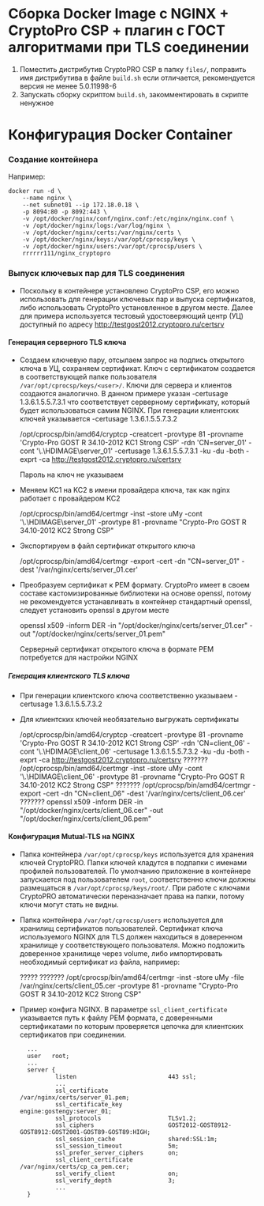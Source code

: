 # Сборка Docker Image c NGINX + CryptoPro CSP + плагин c ГОСТ алгоритмами при TLS соединении

1. Поместить дистрибутив CryptoPRO CSP в папку `files/`, поправить имя дистрибутива
   в файле `build.sh` если отличается, рекомендуется версия не менее 5.0.11998-6
2. Запускать сборку скриптом `build.sh`, закомментировать в скрипте ненужное

# Конфигурация Docker Container

### Создание контейнера
Например:

	docker run -d \
        --name nginx \
        --net subnet01 --ip 172.18.0.18 \
        -p 8094:80 -p 8092:443 \
        -v /opt/docker/nginx/conf/nginx.conf:/etc/nginx/nginx.conf \
        -v /opt/docker/nginx/logs:/var/log/nginx \
        -v /opt/docker/nginx/certs:/var/nginx/certs \
        -v /opt/docker/nginx/keys:/var/opt/cprocsp/keys \
        -v /opt/docker/nginx/users:/var/opt/cprocsp/users \
        rrrrrr111/nginx_cryptopro

### Выпуск ключевых пар для TLS соединения

- Поскольку в контейнере установлено CryptoPro CSP, его можно использовать для генерации ключевых пар и 
  выпуска сертификатов, либо использовать CryptoPro установленное в другом месте. Далее для примера 
  используется тестовый удостоверяющий центр (УЦ) доступный по адресу http://testgost2012.cryptopro.ru/certsrv
  
#### Генерация серверного TLS ключа  
  
- Создаем ключевую пару, отсылаем запрос на подпись открытого ключа в УЦ, сохраняем сертификат. Ключ с сертификатом 
  создается в соответствующей папке пользователя `/var/opt/cprocsp/keys/<user>/`. Ключи для сервера и клиентов создаются 
  аналогично. В данном примере указан -certusage 1.3.6.1.5.5.7.3.1 что соответствует серверному сертификату, 
  который будет использоваться самим NGINX. При генерации клиентских ключей указывается -certusage 1.3.6.1.5.5.7.3.2


    /opt/cprocsp/bin/amd64/cryptcp -creatcert -provtype 81 -provname 'Crypto-Pro GOST R 34.10-2012 KC1 Strong CSP' -rdn 'CN=server_01' -cont '\\.\HDIMAGE\server_01' -certusage 1.3.6.1.5.5.7.3.1 -ku -du -both -exprt -ca http://testgost2012.cryptopro.ru/certsrv

  Пароль на ключ не указываем    

- Меняем KC1 на KC2 в имени провайдера ключа, так как nginx работает с провайдером KC2


    /opt/cprocsp/bin/amd64/certmgr -inst -store uMy -cont '\\.\HDIMAGE\server_01' -provtype 81 -provname "Crypto-Pro GOST R 34.10-2012 KC2 Strong CSP"

- Экспортируем в файл сертификат открытого ключа


    /opt/cprocsp/bin/amd64/certmgr -export -cert -dn "CN=server_01" -dest '/var/nginx/certs/server_01.cer'
  
- Преобразуем сертификат к PEM формату. CryptoPro имеет в своем составе кастомизированные библиотеки
  на основе openssl, потому не рекомендуется устанавливать в контейнер стандартный openssl, следует
  установить openssl в другом месте
  

    openssl x509 -inform DER -in "/opt/docker/nginx/certs/server_01.cer" -out "/opt/docker/nginx/certs/server_01.pem"

  Серверный сертификат открытого ключа в формате PEM потребуется для настройки NGINX

##### Генерация клиентского TLS ключа

- При генерации клиентского ключа соответственно указываем -certusage 1.3.6.1.5.5.7.3.2
- Для клиентских ключей необязательно выгружать сертификаты

  
    /opt/cprocsp/bin/amd64/cryptcp -creatcert -provtype 81 -provname 'Crypto-Pro GOST R 34.10-2012 KC1 Strong CSP' -rdn 'CN=client_06' -cont '\\.\HDIMAGE\client_06' -certusage 1.3.6.1.5.5.7.3.2 -ku -du -both -exprt -ca http://testgost2012.cryptopro.ru/certsrv
    ??????? /opt/cprocsp/bin/amd64/certmgr -inst -store uMy -cont '\\.\HDIMAGE\client_06' -provtype 81 -provname "Crypto-Pro GOST R 34.10-2012 KC2 Strong CSP"
    ??????? /opt/cprocsp/bin/amd64/certmgr -export -cert -dn "CN=client_06" -dest '/var/nginx/certs/client_06.cer'
    ??????? openssl x509 -inform DER -in "/opt/docker/nginx/certs/client_06.cer" -out "/opt/docker/nginx/certs/client_06.pem"


#### Конфигурация Mutual-TLS на NGINX

- Папка контейнера `/var/opt/cprocsp/keys` используется для хранения ключей CryptoPRO. Папки ключей
  кладутся в подпапки с именами профилей пользователей. По умолчанию приложение в контейнере запускается под
  пользователем `root`, соответственно ключи должны размещаться в `/var/opt/cprocsp/keys/root/`. При работе
  с ключами CryptoPRO автоматически переназначает права на папки, потому ключи могут стать не видны.

- Папка контейнера `/var/opt/cprocsp/users` используется для хранилищ сертификатов пользователей. Сертификат ключа 
  используемого NGINX для TLS должен находиться в доверенном хранилище у соответствующего пользователя. Можно 
  подложить доверенное хранилище через volume, либо импортировать необходимый сертификат из файла, например:
  
   ?????
  ???????
    /opt/cprocsp/bin/amd64/certmgr -inst -store uMy -file /var/nginx/certs/client_05.cer -provtype 81 -provname "Crypto-Pro GOST R 34.10-2012 KC2 Strong CSP"

- Пример конфига NGINX. 
  В параметре `ssl_client_certificate` указывается путь к файлу PEM формата, с доверенными сертификатами 
  по которым проверяется цепочка для клиентских сертификатов при соединении.


        ...
        user   root;
        ...
        server {
                listen                          443 ssl;
                ...
                ssl_certificate                 /var/nginx/certs/server_01.pem;
                ssl_certificate_key             engine:gostengy:server_01;
                ssl_protocols                   TLSv1.2;
                ssl_ciphers                     GOST2012-GOST8912-GOST8912:GOST2001-GOST89-GOST89:HIGH;
                ssl_session_cache               shared:SSL:1m;
                ssl_session_timeout             5m;
                ssl_prefer_server_ciphers       on;
                ssl_client_certificate          /var/nginx/certs/cp_ca_pem.cer;
                ssl_verify_client               on;
                ssl_verify_depth                3;
                ...
        }
